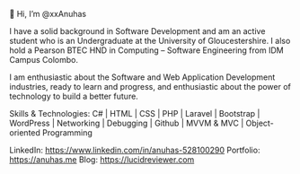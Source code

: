 👋 Hi, I’m @xxAnuhas

I have a solid background in Software Development and am an active student who is an Undergraduate at the University of Gloucestershire. I also hold a Pearson BTEC HND in Computing – Software Engineering from IDM Campus Colombo.

I am enthusiastic about the Software and Web Application Development industries, ready to learn and progress, and enthusiastic about the power of technology to build a better future.

Skills & Technologies:
C# | HTML | CSS | PHP | Laravel | Bootstrap | WordPress | Networking | Debugging | Github | MVVM & MVC | Object-oriented Programming

LinkedIn: https://www.linkedin.com/in/anuhas-528100290
Portfolio: https://anuhas.me
Blog: https://lucidreviewer.com
